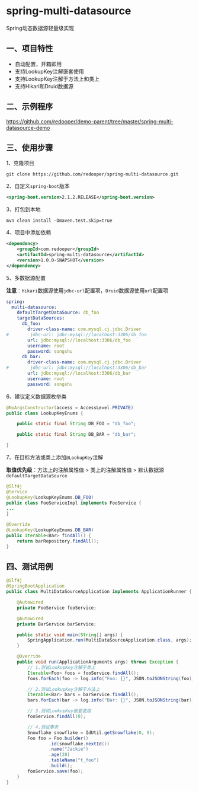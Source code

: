 # spring-multi-datasource
Spring动态数据源轻量级实现



## 一、项目特性

- 自动配置，开箱即用
- 支持LookupKey注解嵌套使用
- 支持LookupKey注解于方法上和类上
- 支持Hikari和Druid数据源



## 二、示例程序

https://github.com/redooper/demo-parent/tree/master/spring-multi-datasource-demo



## 三、使用步骤

1、克隆项目

```shell
git clone https://github.com/redooper/spring-multi-datasource.git
```



2、自定义`spring-boot`版本

```xml
<spring-boot.version>2.1.2.RELEASE</spring-boot.version>
```



3、打包到本地

```shell
mvn clean install -Dmaven.test.skip=true
```



4、项目中添加依赖

```xml
<dependency>
    <groupId>com.redooper</groupId>
    <artifactId>spring-multi-datasource</artifactId>
    <version>1.0.0-SNAPSHOT</version>
</dependency>
```



5、多数据源配置

**注意**：`Hikari`数据源使用`jdbc-url`配置项，`Druid`数据源使用`url`配置项

```yaml
spring:
  multi-datasource:
    defaultTargetDataSource: db_foo
    targetDataSources:
      db_foo:
        driver-class-name: com.mysql.cj.jdbc.Driver
#        jdbc-url: jdbc:mysql://localhost:3306/db_foo
        url: jdbc:mysql://localhost:3306/db_foo
        username: root
        password: songshu
      db_bar:
        driver-class-name: com.mysql.cj.jdbc.Driver
#        jdbc-url: jdbc:mysql://localhost:3306/db_bar
        url: jdbc:mysql://localhost:3306/db_bar
        username: root
        password: songshu
```



6、建议定义数据源枚举类

```java
@NoArgsConstructor(access = AccessLevel.PRIVATE)
public class LookupKeyEnums {

    public static final String DB_FOO = "db_foo";

    public static final String DB_BAR = "db_bar";

}
```



7、在目标方法或类上添加`@LookupKey`注解

**取值优先级**：方法上的注解属性值 > 类上的注解属性值 > 默认数据源`defaultTargetDataSource`

```java
@Slf4j
@Service
@LookupKey(LookupKeyEnums.DB_FOO)
public class FooServiceImpl implements FooService {
...
}
```

```java
@Override
@LookupKey(LookupKeyEnums.DB_BAR)
public Iterable<Bar> findAll() {
    return barRepository.findAll();
}
```



## 四、测试用例

```java
@Slf4j
@SpringBootApplication
public class MultiDataSourceApplication implements ApplicationRunner {

    @Autowired
    private FooService fooService;

    @Autowired
    private BarService barService;

    public static void main(String[] args) {
        SpringApplication.run(MultiDataSourceApplication.class, args);
    }

    @Override
    public void run(ApplicationArguments args) throws Exception {
        // 1.测试LookupKey注解于类上
        Iterable<Foo> foos = fooService.findAll();
        foos.forEach(foo -> log.info("Foo: {}", JSON.toJSONString(foo)));

        // 2.测试LookupKey注解于方法上
        Iterable<Bar> bars = barService.findAll();
        bars.forEach(bar -> log.info("Bar: {}", JSON.toJSONString(bar)));

        // 3.测试LookupKey嵌套使用
        fooService.findAll(0);

        // 4.测试事务
        Snowflake snowflake = IdUtil.getSnowflake(0, 0);
        Foo foo = Foo.builder()
                .id(snowflake.nextId())
                .name("Jackie")
                .age(28)
                .tableName("t_foo")
                .build();
        fooService.save(foo);
    }
}
```

